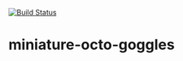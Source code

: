 [![Build Status](https://dev.azure.com/SarahFergelson/SarahFergelson/_apis/build/status/SarahFergelson.miniature-octo-goggles)](https://dev.azure.com/SarahFergelson/SarahFergelson/_build/latest?definitionId=1)

# miniature-octo-goggles
